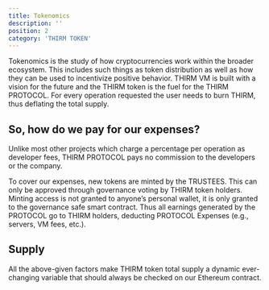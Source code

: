 ```yaml
---
title: Tokenomics
description: ''
position: 2
category: 'THIRM TOKEN'
---
```


Tokenomics is the study of how cryptocurrencies work within the broader ecosystem. This includes such things as token distribution as well as how they can be used to incentivize positive behavior. THIRM VM is built with a vision for the future and the THIRM token is the fuel for the THIRM PROTOCOL. For every operation requested the user needs to burn THIRM, thus deflating the total supply.

## So, how do we pay for our expenses?

Unlike most other projects which charge a percentage per operation as developer fees, THIRM PROTOCOL pays no commission to the developers or the company.

To cover our expenses, new tokens are minted by the TRUSTEES. This can only be approved through governance voting by THIRM token holders. Minting access is not granted to anyone’s personal wallet, it is only granted to the governance safe smart contract. Thus all earnings generated by the PROTOCOL go to THIRM holders, deducting PROTOCOL Expenses (e.g., servers, VM fees, etc.).

## Supply 
All the above-given factors make THIRM token total supply a dynamic ever-changing variable that should always be checked on our Ethereum contract.
